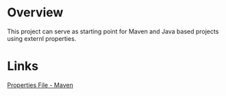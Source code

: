 # Overview

This project can serve as starting point for Maven and Java based projects using externl properties.

# Links

[Properties File - Maven](https://www.w3schools.io/file/properties-maven-read/)